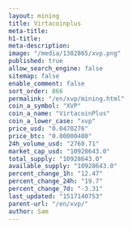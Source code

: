 ```yaml
---
layout: mining
title: Virtacoinplus
meta-title: 
h1-title: 
meta-description: 
image: "/media/1382865/xvp.png"
published: true
allow_search_engine: false
sitemap: false
enable_comment: false
sort_order: 866
permalink: "/en/xvp/mining.html"
coin_a_symbol: "XVP"
coin_a_name: "VirtacoinPlus"
coin_a_lower_case: "xvp"
price_usd: "0.0470276"
price_btc: "0.00000400"
24h_volume_usd: "2760.71"
market_cap_usd: "10928643.0"
total_supply: "10928643.0"
available_supply: "10928643.0"
percent_change_1h: "12.47"
percent_change_24h: "19.7"
percent_change_7d: "-3.31"
last_updated: "1517140753"
parent-url: "/en/xvp/"
author: Sam
---
```


